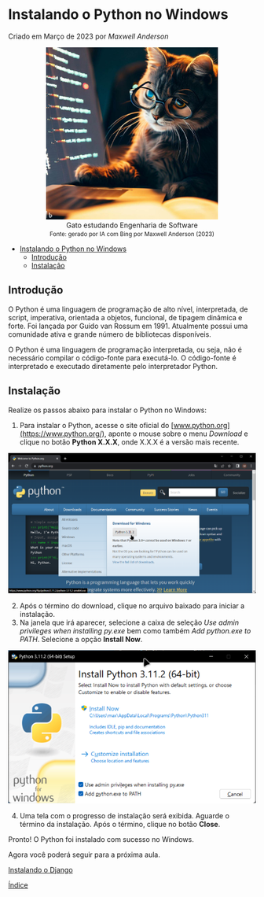 # Instalando o Python no Windows

Criado em Março de 2023 por *Maxwell Anderson*

<figure style="text-align:center">
    <img src="../../static/img/gpt/cat_studying_glasses.jpg" width="350" alt="Gato estudando usando óculos. Prompt: Create an image of a cat studying software engineering">
    <figcaption>Gato estudando Engenharia de Software</figcaption>
    <small>Fonte: gerado por IA com Bing por Maxwell Anderson (2023)</a></small>
</figure>

- [Instalando o Python no Windows](#instalando-o-python-no-windows)
  - [Introdução](#introdução)
  - [Instalação](#instalação)

## Introdução

O Python é uma linguagem de programação de alto nível, interpretada, de script, imperativa, orientada a objetos, funcional, de tipagem dinâmica e forte. Foi lançada por Guido van Rossum em 1991. Atualmente possui uma comunidade ativa e grande número de bibliotecas disponíveis.

O Python é uma linguagem de programação interpretada, ou seja, não é necessário compilar o código-fonte para executá-lo. O código-fonte é interpretado e executado diretamente pelo interpretador Python.

## Instalação

Realize os passos abaixo para instalar o Python no Windows:

1. Para instalar o Python, acesse o site oficial do [www.python.org](https://www.python.org/), aponte o mouse sobre o menu *Download* e clique no botão **Python X.X.X**, onde X.X.X é a versão mais recente.

  ![Página principal de download do Python](../../static/img/lessons/python01.png)

2. Após o término do download, clique no arquivo baixado para iniciar a instalação.
3. Na janela que irá aparecer, selecione a caixa de seleção *Use admin privileges when installing py.exe* bem como também *Add python.exe to PATH*. Selecione a opção **Install Now**.

  ![Tela de instalação do Python](../../static/img/lessons/python02.png)

4. Uma tela com o progresso de instalação será exibida. Aguarde o término da instalação. Após o término, clique no botão **Close**.

Pronto! O Python foi instalado com sucesso no Windows.

Agora você poderá seguir para a próxima aula.

[Instalando o Django](05.%20Instalando%20o%20Django.md)

[Índice](../README.md)
